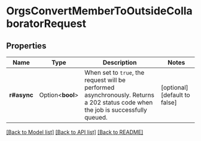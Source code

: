# OrgsConvertMemberToOutsideCollaboratorRequest

## Properties

Name | Type | Description | Notes
------------ | ------------- | ------------- | -------------
**r#async** | Option<**bool**> | When set to `true`, the request will be performed asynchronously. Returns a 202 status code when the job is successfully queued. | [optional][default to false]

[[Back to Model list]](../README.md#documentation-for-models) [[Back to API list]](../README.md#documentation-for-api-endpoints) [[Back to README]](../README.md)


